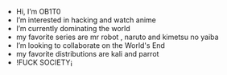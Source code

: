 - Hi, I’m OB1T0
- I’m interested in hacking and watch anime
- I’m currently dominating the world
- my favorite series are mr robot , naruto and kimetsu no yaiba
- I’m looking to collaborate on the World's End
- my favorite distributions are kali and parrot
- !FUCK SOCIETY¡

<!---
tobirama526/tobirama526 is a ✨ special ✨ repository because its `README.md` (this file) appears on your GitHub profile.
You can click the Preview link to take a look at your changes.
--->
